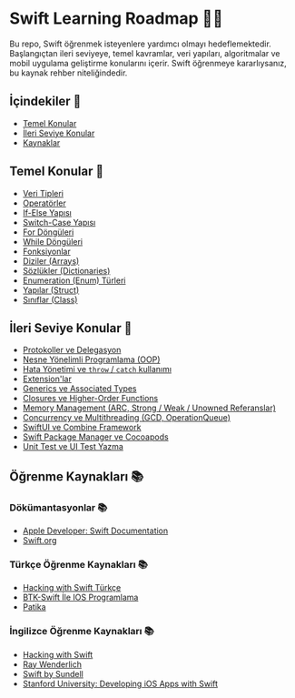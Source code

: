 # Swift Learning Roadmap 🚀📱

Bu repo, Swift öğrenmek isteyenlere yardımcı olmayı hedeflemektedir. Başlangıçtan ileri seviyeye, temel kavramlar, veri yapıları, algoritmalar ve mobil uygulama geliştirme konularını içerir. Swift öğrenmeye kararlıysanız, bu kaynak rehber niteliğindedir.

## İçindekiler 📖

- [Temel Konular](#temel-konular)
- [İleri Seviye Konular](#ileri-seviye-konular)
- [Kaynaklar](#kaynaklar)

## Temel Konular 🌱

- [Veri Tipleri]()
- [Operatörler]()
- [If-Else Yapısı]()
- [Switch-Case Yapısı]()
- [For Döngüleri]()
- [While Döngüleri]()
- [Fonksiyonlar]()
- [Diziler (Arrays)]()
- [Sözlükler (Dictionaries)]()
- [Enumeration (Enum) Türleri]()
- [Yapılar (Struct)]()
- [Sınıflar (Class)]()



## İleri Seviye Konular 🚀

- [Protokoller ve Delegasyon]()
- [Nesne Yönelimli Programlama (OOP)]()
- [Hata Yönetimi ve `throw` / `catch` kullanımı]()
- [Extension'lar]()
- [Generics ve Associated Types]()
- [Closures ve Higher-Order Functions]()
- [Memory Management (ARC, Strong / Weak / Unowned Referanslar)]()
- [Concurrency ve Multithreading (GCD, OperationQueue)]()
- [SwiftUI ve Combine Framework]()
- [Swift Package Manager ve Cocoapods]()
- [Unit Test ve UI Test Yazma]()

## Öğrenme Kaynakları 📚

### Dökümantasyonlar 📚

- [Apple Developer: Swift Documentation](https://developer.apple.com/swift/resources/)
- [Swift.org](https://swift.org/documentation/)

### Türkçe Öğrenme Kaynakları 📚

- [Hacking with Swift Türkçe](https://www.hackingwithswift.com/read/tr)
- [BTK-Swift İle IOS Programlama](https://www.btkakademi.gov.tr/portal/course/swift-ile-ios-programlama-12273)
- [Patika](https://academy.patika.dev/paths/swift-ile-ios-programlama-patikasi)

### İngilizce Öğrenme Kaynakları 📚


- [Hacking with Swift](https://www.hackingwithswift.com/)
- [Ray Wenderlich](https://www.raywenderlich.com/ios)
- [Swift by Sundell](https://www.swiftbysundell.com/)
- [Stanford University: Developing iOS Apps with Swift](https://cs193p.sites.stanford.edu/)
